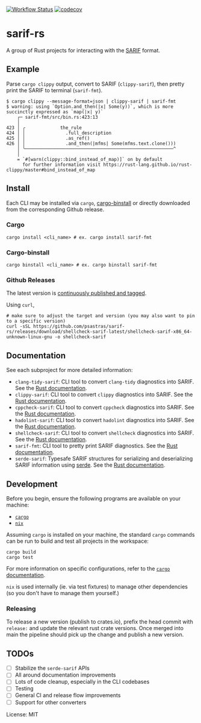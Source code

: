 [![Workflow Status](https://github.com/psastras/sarif-rs/workflows/main/badge.svg)](https://github.com/psastras/sarif-rs/actions?query=workflow%3A%22main%22)
[![codecov](https://codecov.io/gh/psastras/sarif-rs/branch/main/graph/badge.svg?token=KSXYAZGS5U)](https://codecov.io/gh/psastras/sarif-rs)

# sarif-rs

A group of Rust projects for interacting with the
[SARIF](https://sarifweb.azurewebsites.net/) format.

## Example

Parse `cargo clippy` output, convert to SARIF (`clippy-sarif`), then pretty
print the SARIF to terminal (`sarif-fmt`).

```shell
$ cargo clippy --message-format=json | clippy-sarif | sarif-fmt
$ warning: using `Option.and_then(|x| Some(y))`, which is more succinctly expressed as `map(|x| y)`
    ┌─ sarif-fmt/src/bin.rs:423:13
    │
423 │ ╭             the_rule
424 │ │               .full_description
425 │ │               .as_ref()
426 │ │               .and_then(|mfms| Some(mfms.text.clone()))
    │ ╰───────────────────────────────────────────────────────^
    │
    = `#[warn(clippy::bind_instead_of_map)]` on by default
      for further information visit https://rust-lang.github.io/rust-clippy/master#bind_instead_of_map
```

## Install

Each CLI may be installed via `cargo`, [cargo-binstall](https://github.com/cargo-bins/cargo-binstall) or directly downloaded from the
corresponding Github release.

### Cargo

```shell
cargo install <cli_name> # ex. cargo install sarif-fmt
```

### Cargo-binstall

```shell
cargo binstall <cli_name> # ex. cargo binstall sarif-fmt
```

### Github Releases

The latest version is
[continuously published and tagged](https://github.com/psastras/sarif-rs/releases).

Using `curl`,

```shell
# make sure to adjust the target and version (you may also want to pin to a specific version)
curl -sSL https://github.com/psastras/sarif-rs/releases/download/shellcheck-sarif-latest/shellcheck-sarif-x86_64-unknown-linux-gnu -o shellcheck-sarif
```

## Documentation

See each subproject for more detailed information:

- `clang-tidy-sarif`: CLI tool to convert `clang-tidy` diagnostics into SARIF.
  See the [Rust documentation](https://docs.rs/clang_tidy_sarif/).
- `clippy-sarif`: CLI tool to convert `clippy` diagnostics into SARIF. See the
  [Rust documentation](https://docs.rs/clippy_sarif/).
- `cppcheck-sarif`: CLI tool to convert `cppcheck` diagnostics into SARIF. See the
  [Rust documentation](https://docs.rs/cppcheck_sarif/).
- `hadolint-sarif`: CLI tool to convert `hadolint` diagnostics into SARIF. See
  the [Rust documentation](https://docs.rs/hadolint_sarif/).
- `shellcheck-sarif`: CLI tool to convert `shellcheck` diagnostics into SARIF.
  See the [Rust documentation](https://docs.rs/shellcheck_sarif/).
- `sarif-fmt`: CLI tool to pretty print SARIF diagnostics. See the
  [Rust documentation](https://docs.rs/sarif_fmt/).
- `serde-sarif`: Typesafe SARIF structures for serializing and deserializing
  SARIF information using [serde](https://serde.rs/). See the
  [Rust documentation](https://docs.rs/serde_sarif/).

## Development

Before you begin, ensure the following programs are available on your machine:

- [`cargo`](https://rustup.rs/)
- [`nix`](https://nixos.org/download.html#nix-quick-install)

Assuming `cargo` is installed on your machine, the standard `cargo` commands can
be run to build and test all projects in the workspace:

```shell
cargo build
cargo test
```

For more information on specific configurations, refer to the
[`cargo` documentation](https://doc.rust-lang.org/cargo).

`nix` is used internally (ie. via test fixtures) to manage other dependencies
(so you don't have to manage them yourself.)

### Releasing

To release a new version (publish to crates.io), prefix the head commit with `release:` and update the relevant rust crate versions. Once merged into main the pipeline should pick up the change and publish a new version.

## TODOs

- [ ] Stabilize the `serde-sarif` APIs
- [ ] All around documentation improvements
- [ ] Lots of code cleanup, especially in the CLI codebases
- [ ] Testing
- [ ] General CI and release flow improvements
- [ ] Support for other converters

License: MIT
